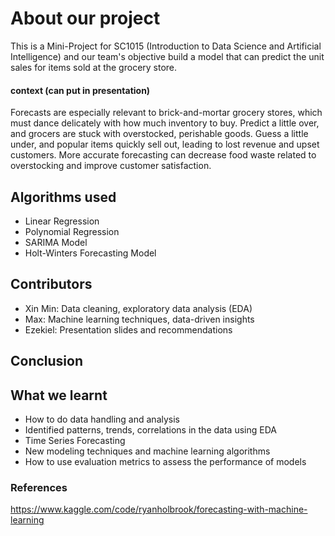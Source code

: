 # About our project
This is a Mini-Project for SC1015 (Introduction to Data Science and Artificial Intelligence) and our team's objective build a model that can predict the unit sales for items sold at the grocery store.

#### context (can put in presentation)
Forecasts are especially relevant to brick-and-mortar grocery stores, which must dance delicately with how much inventory to buy. Predict a little over, and grocers are stuck with overstocked, perishable goods. Guess a little under, and popular items quickly sell out, leading to lost revenue and upset customers. More accurate forecasting can decrease food waste related to overstocking and improve customer satisfaction.

## Algorithms used
- Linear Regression
- Polynomial Regression
- SARIMA Model
- Holt-Winters Forecasting Model


## Contributors
- Xin Min: Data cleaning, exploratory data analysis (EDA)
- Max: Machine learning techniques, data-driven insights
- Ezekiel: Presentation slides and recommendations

## Conclusion


## What we learnt 
- How to do data handling and analysis
- Identified patterns, trends, correlations in the data using EDA
- Time Series Forecasting
- New modeling techniques and machine learning algorithms
- How to use evaluation metrics to assess the performance of models


### References
https://www.kaggle.com/code/ryanholbrook/forecasting-with-machine-learning
